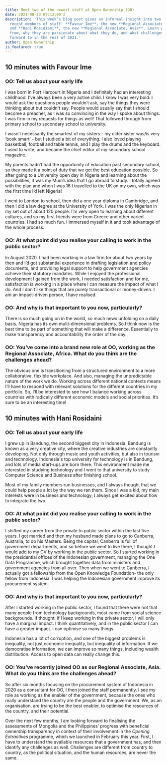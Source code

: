 ```yaml
---
title: Meet two of the newest staff at Open Ownership (OO)
date: 2021-08-23 09:13:00 Z
description: 'This week’s blog post gives an informal insight into two of OO’s most
  recent members of staff: **Favour Ime**, the new **Regional Associate, Africa**,
  and **Hani Rosidiani**, the new **Regional Associate, Asia**. Learn where they came
  from, why they are passionate about what they do, and what challenges they are looking
  forward to in the rest of 2021.'
author: Open Ownership
is_featured: true
---
```


## 10 minutes with Favour Ime


### OO: Tell us about your early life

I was born in Port Harcourt in Nigeria and I definitely had an interesting childhood. I’ve always been a very active child. I know I was very bold: I would ask the questions people wouldn’t ask, say the things they were thinking about but couldn't say. People would usually say that I should become a preacher, as I was so convincing in the way I spoke about things. I was firm in my requests for things as well! That followed through from primary school to secondary school to university.

I wasn’t necessarily the smartest of my sisters - my older sister was/is very ‘book smart’ -  but I studied a bit of everything. I also loved playing basketball, football and table tennis, and I play the drums and the keyboard.  I used to write, and became the chief editor of my secondary school magazine.

My parents hadn’t had the opportunity of education past secondary school, so they made it a point of duty that we get the best education possible. So after going to a University open day in Nigeria and learning about the possibilities, it was my Mum’s idea that I go abroad to study. I totally agreed with the plan and when I was 16 I travelled to the UK on my own, which was the first time I’d left Nigeria!

I went to London to school, then did a one year diploma in Cambridge, and then I did a law degree at the University of York. I was the only Nigerian in my set out of about 120 people. I’m very open to learning about different cultures, and so my first friends were from Greece and other varied countries. I had so much fun. I immersed myself in it and took advantage of the whole process.

### OO: At what point did you realise your calling to work in the public sector?

In August 2020.  I had been working in a law firm for about two years by then and I’d got substantial experience in drafting legislation and policy documents, and providing legal support to  help government agencies achieve their statutory mandates.  While I enjoyed the professional development I gained from the work, I needed satisfaction and for me, satisfaction is working in a place where I can measure the impact of what I do. And I don’t like things that are purely transactional or money-driven. I am an impact-driven person, I have realised.

### OO: And why is that important to you now, particularly?

There is so much going on in the world, so much news unfolding on a daily basis. Nigeria has its own multi-dimensional problems. So I think now is the best time to be part of something that will make a difference. Essentially to make transparency and accountability the order of the day.

### OO: You’ve come into a brand new role at OO, working as the Regional Associate, Africa. What do you think are the challenges ahead?

The obvious one is transitioning from a structured environment to a more collaborative, flexible workplace. And also, managing the unpredictable nature of the work we do. Working across different national contexts means I’ll have to respond with relevant solutions for the different countries in my portfolio. So, I’ll be interested to see how I balance working across countries with radically different economic models and social priorities. It’s sure to be an interesting time!

## 10 minutes with Hani Rosidaini

### OO: Tell us about your early life

I grew up in Bandung, the second biggest city in Indonesia. Bandung is known as a very creative city,  where the creative industries are constantly developing. Not only through music and youth activities, but also in tourism and technology. Indonesia's top university for technology is in Bandung, and lots of media start-ups are born there. This environment made me interested in studying technology and I went to that university to study Computer Science and Business after finishing school.

Most of my family members run businesses, and I always thought that we could help people a lot by the way we ran them. Since I was a kid, my main interests were in business and technology; I always get excited about how to integrate the two. 

### OO: At what point did you realise your calling to work in the public sector?

I  shifted my career from the private to public sector within the last five years. I got married and then my husband made plans to go to Canberra, Australia, to do his Masters. Being the capital, Canberra is full of government departments, and so before we went to live there, I thought I would add to my CV by working in the public sector. So I started working in the presidential offices of the Indonesian government, managing the One Data Programme, which brought together data from ministers and government agencies from all over. Then when we went to Canberra, I actually got a fellowship from the Open Knowledge Foundation- the only fellow from Indonesia. I was helping the Indonesian government improve its procurement system.

### OO: And why is that important to you now, particularly?

After I started working in the public sector, I found that there were not that many people from technology backgrounds, most came from social science backgrounds. If thought: if I keep working in the private sector, I will only have a marginal impact. I think quantitatively, and in the public sector I can have a greater impact. I can optimise so many things.

Indonesia has a lot of corruption, and one of the biggest problems is inequality, not just economic inequality, but inequality of information. If we democratise information, we can improve so many things, including wealth distribution. Access to open data can really change this.

### OO: You’ve recently joined OO as our Regional Associate, Asia. What do you think are the challenges ahead?

So after six months focusing on the procurement system of Indonesia in 2020 as a consultant for OO, I then joined the staff permanently. I see my role as working as the enabler of the government, because the ones who really understand the country are the people and the government. We, as an organisation, are trying to be the best enabler, to optimise the resources of the country, and their potential.

Over the next few months, I am looking forward to finalising the assessments of Mongolia and the Philippines’ progress with beneficial ownership transparency in context of their involvement in the <cite>Opening Extractives</cite> programme, which we launched in February this year. First, I have to understand the available resources that a government has, and then identify any challenges as well. Challenges are different from country to country, as the political situation, and the human resources, are never the same.